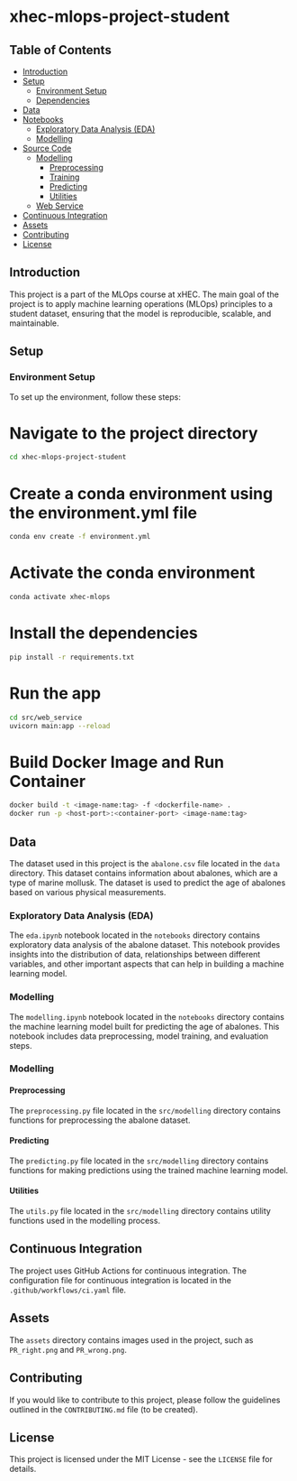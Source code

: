 # xhec-mlops-project-student

## Table of Contents
- [Introduction](#introduction)
- [Setup](#setup)
  - [Environment Setup](#environment-setup)
  - [Dependencies](#dependencies)
- [Data](#data)
- [Notebooks](#notebooks)
  - [Exploratory Data Analysis (EDA)](#exploratory-data-analysis-eda)
  - [Modelling](#modelling)
- [Source Code](#source-code)
  - [Modelling](#modelling-1)
    - [Preprocessing](#preprocessing)
    - [Training](#training)
    - [Predicting](#predicting)
    - [Utilities](#utilities)
  - [Web Service](#web-service)
- [Continuous Integration](#continuous-integration)
- [Assets](#assets)
- [Contributing](#contributing)
- [License](#license)

## Introduction
This project is a part of the MLOps course at xHEC. The main goal of the project is to apply machine learning operations (MLOps) principles to a student dataset, ensuring that the model is reproducible, scalable, and maintainable.
## Setup
### Environment Setup
To set up the environment, follow these steps:

# Navigate to the project directory
```bash
cd xhec-mlops-project-student
```
# Create a conda environment using the environment.yml file
```bash
conda env create -f environment.yml
```
# Activate the conda environment
```bash
conda activate xhec-mlops
```
# Install the dependencies
```bash
pip install -r requirements.txt
```

# Run the app
```bash
cd src/web_service
uvicorn main:app --reload
```
# Build Docker Image and Run Container
```bash
docker build -t <image-name:tag> -f <dockerfile-name> . 
docker run -p <host-port>:<container-port> <image-name:tag>
```
## Data
The dataset used in this project is the `abalone.csv` file located in the `data` directory. This dataset contains information about abalones, which are a type of marine mollusk. The dataset is used to predict the age of abalones based on various physical measurements.

### Exploratory Data Analysis (EDA)
The `eda.ipynb` notebook located in the `notebooks` directory contains exploratory data analysis of the abalone dataset. This notebook provides insights into the distribution of data, relationships between different variables, and other important aspects that can help in building a machine learning model.
### Modelling
The `modelling.ipynb` notebook located in the `notebooks` directory contains the machine learning model built for predicting the age of abalones. This notebook includes data preprocessing, model training, and evaluation steps.
### Modelling
#### Preprocessing
The `preprocessing.py` file located in the `src/modelling` directory contains functions for preprocessing the abalone dataset.
#### Predicting
The `predicting.py` file located in the `src/modelling` directory contains functions for making predictions using the trained machine learning model.
#### Utilities
The `utils.py` file located in the `src/modelling` directory contains utility functions used in the modelling process.
## Continuous Integration
The project uses GitHub Actions for continuous integration. The configuration file for continuous integration is located in the `.github/workflows/ci.yaml` file.
## Assets
The `assets` directory contains images used in the project, such as `PR_right.png` and `PR_wrong.png`.
## Contributing
If you would like to contribute to this project, please follow the guidelines outlined in the `CONTRIBUTING.md` file (to be created).
## License
This project is licensed under the MIT License - see the `LICENSE` file for details.
